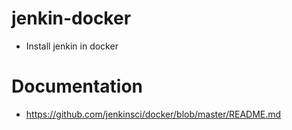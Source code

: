 # jenkin-docker

- Install jenkin in docker
# Documentation 
- https://github.com/jenkinsci/docker/blob/master/README.md
